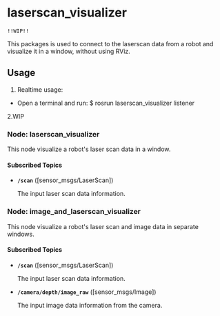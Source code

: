# laserscan_visualizer

    !!WIP!!

This packages is used to connect to the laserscan data from a robot and visualize it in a window, without using RViz.

## Usage

1. Realtime usage:
* Open a terminal and run:
    $ rosrun laserscan_visualizer listener

2.WIP

### Node: laserscan_visualizer

This node visualize a robot's laser scan data in a window.


#### Subscribed Topics

* **`/scan`** ([sensor_msgs/LaserScan])

    The input laser scan data information.

### Node: image_and_laserscan_visualizer

This node visualize a robot's laser scan and image data in separate windows.


#### Subscribed Topics

* **`/scan`** ([sensor_msgs/LaserScan])

    The input laser scan data information.

* **`/camera/depth/image_raw`** ([sensor_msgs/Image])

    The input image data information from the camera.
